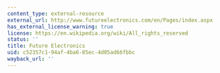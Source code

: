 ```yaml
---
content_type: external-resource
external_url: http://www.futureelectronics.com/en/Pages/index.aspx
has_external_license_warning: true
license: https://en.wikipedia.org/wiki/All_rights_reserved
status: ''
title: Future Electronics
uid: c52357c1-94af-4ba6-85ec-4d05ad66fbbc
wayback_url: ''
---
```

